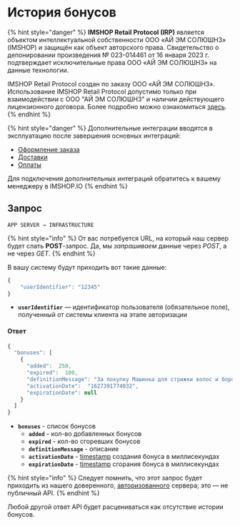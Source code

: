 # История бонусов

{% hint style="danger" %}
**IMSHOP Retail Protocol (IRP)** является объектом интеллектуальной собственности ООО «АЙ ЭМ СОЛЮШНЗ» (IMSHOP) и защищён как объект авторского права. Свидетельство о депонировании произведения № 023-014461 от 16 января 2023 г. подтверждает исключительные права ООО «АЙ ЭМ СОЛЮШНЗ» на данные технологии.

IMSHOP Retail Protocol создан по заказу ООО «АЙ ЭМ СОЛЮШНЗ». Использование IMSHOP Retail Protocol допустимо только при взаимодействии с ООО "АЙ ЭМ СОЛЮШНЗ" и наличии действующего лицензионного договора. Более подробно можно ознакомиться [здесь](../../api-license.md).
{% endhint %}

{% hint style="danger" %}
Дополнительные интеграции вводятся в эксплуатацию после завершения основных интеграций:

* [Оформление заказа](broken-reference)
* [Доставки](broken-reference)
* [Оплаты](broken-reference)

Для подключения дополнительных интеграций обратитесь к вашему менеджеру в IMSHOP.IO
{% endhint %}

## Запрос

`APP SERVER → INFRASTRUCTURE`

{% hint style="info" %}
От вас потребуется URL, на который наш сервер будет слать **POST**-запрос. Да, мы _запрашиваем_ данные через _POST_, а не через _GET_.
{% endhint %}

В вашу систему будут приходить вот такие данные:

```javascript
{
    "userIdentifier": "12345"
}
```

* **`userIdentifier`** — идентификатор пользователя (обязательное поле), полученный от системы клиента на этапе авторизации

#### Ответ

```javascript
{
  "bonuses": [
    {
      "added":  250,
      "expired":  100,
      "definitionMessage": "За покупку Машинка для стрижки волос и бороды Philips HC 3510/15 Hairclipper series 3000",
      "activationDate":  "1627391774032",
      "expirationDate": null
    }
  ]
}
```

* **`bonuses`** - список бонусов
  * **`added`** - кол-во добавленных бонусов
  * **`expired`** - кол-во сгоревших бонусов
  * **`definitionMessage`** - описание
  * **`activationDate`** - [timestamp](https://www.unixtimestamp.com/) создания бонуса в миллисекундах
  * **`expirationDate`** - [timestamp](https://www.unixtimestamp.com/) сгорания бонуса в миллисекундах

{% hint style="info" %}
Следует помнить, что этот запрос будет приходить из нашего доверенного, [авторизованного](uchyotnaya-zapis-polzovatelya.-avtorizaciya./avtorizaciya-po-nomeru-telefona-+-sms.md) сервера; это — не публичный API.
{% endhint %}

Любой другой ответ API будет расцениваться как отсутствие истории бонусов.
